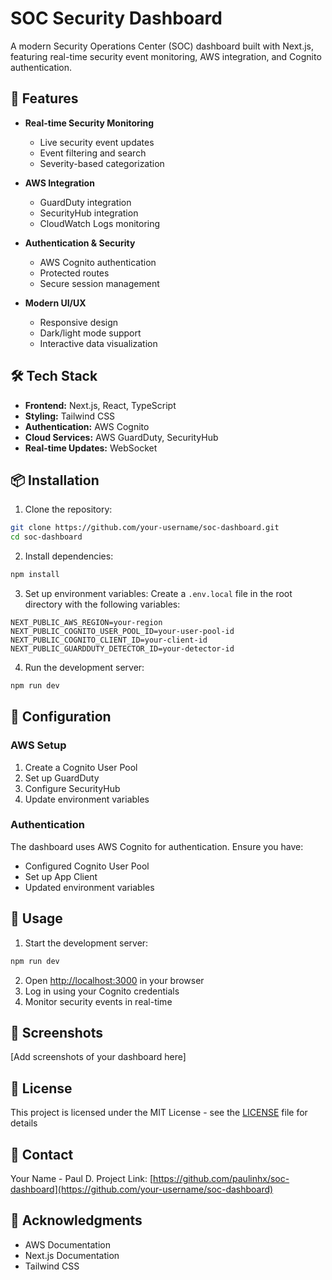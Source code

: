 # SOC Security Dashboard

A modern Security Operations Center (SOC) dashboard built with Next.js, featuring real-time security event monitoring, AWS integration, and Cognito authentication.

## 🚀 Features

- **Real-time Security Monitoring**
  - Live security event updates
  - Event filtering and search
  - Severity-based categorization

- **AWS Integration**
  - GuardDuty integration
  - SecurityHub integration
  - CloudWatch Logs monitoring

- **Authentication & Security**
  - AWS Cognito authentication
  - Protected routes
  - Secure session management

- **Modern UI/UX**
  - Responsive design
  - Dark/light mode support
  - Interactive data visualization

## 🛠️ Tech Stack

- **Frontend:** Next.js, React, TypeScript
- **Styling:** Tailwind CSS
- **Authentication:** AWS Cognito
- **Cloud Services:** AWS GuardDuty, SecurityHub
- **Real-time Updates:** WebSocket

## 📦 Installation

1. Clone the repository:
```bash
git clone https://github.com/your-username/soc-dashboard.git
cd soc-dashboard
```

2. Install dependencies:
```bash
npm install
```

3. Set up environment variables:
Create a `.env.local` file in the root directory with the following variables:
```env
NEXT_PUBLIC_AWS_REGION=your-region
NEXT_PUBLIC_COGNITO_USER_POOL_ID=your-user-pool-id
NEXT_PUBLIC_COGNITO_CLIENT_ID=your-client-id
NEXT_PUBLIC_GUARDDUTY_DETECTOR_ID=your-detector-id
```

4. Run the development server:
```bash
npm run dev
```

## 🔧 Configuration

### AWS Setup

1. Create a Cognito User Pool
2. Set up GuardDuty
3. Configure SecurityHub
4. Update environment variables

### Authentication

The dashboard uses AWS Cognito for authentication. Ensure you have:
- Configured Cognito User Pool
- Set up App Client
- Updated environment variables

## 🚦 Usage

1. Start the development server:
```bash
npm run dev
```

2. Open [http://localhost:3000](http://localhost:3000) in your browser
3. Log in using your Cognito credentials
4. Monitor security events in real-time

## 📱 Screenshots

[Add screenshots of your dashboard here]


## 📝 License

This project is licensed under the MIT License - see the [LICENSE](LICENSE) file for details

## 📧 Contact

Your Name - Paul D.
Project Link: [https://github.com/paulinhx/soc-dashboard](https://github.com/your-username/soc-dashboard)

## 🙏 Acknowledgments

- AWS Documentation
- Next.js Documentation
- Tailwind CSS
